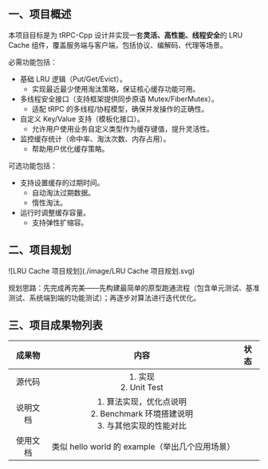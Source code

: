 ## 一、项目概述

本项目目标是为 tRPC-Cpp 设计并实现一套**灵活、高性能、线程安全**的 LRU Cache 组件，覆盖服务端与客户端，包括协议、编解码、代理等场景。

必需功能包括：

- 基础 LRU 逻辑（Put/Get/Evict）。
  - 实现最近最少使用淘汰策略，保证核心缓存功能可用。
- 多线程安全接口（支持框架提供同步原语 Mutex/FiberMutex）。
  - 适配 tRPC 的多线程/协程模型，确保并发操作的正确性。
- 自定义 Key/Value 支持（模板化接口）。
  - 允许用户使用业务自定义类型作为缓存键值，提升灵活性。
- 监控缓存统计（命中率、淘汰次数、内存占用）。
  - 帮助用户优化缓存策略。

可选功能包括：

- 支持设置缓存的过期时间。
  - 自动淘汰过期数据。
  - 惰性淘汰。
- 运行时调整缓存容量。
  - 支持弹性扩缩容。



## 二、项目规划

![LRU Cache 项目规划](./image/LRU Cache 项目规划.svg)

规划思路：先完成再完美——先构建最简单的原型跑通流程（包含单元测试、基准测试、系统端到端的功能测试）；再逐步对算法进行迭代优化。



## 三、项目成果物列表

|  成果物  |                             内容                             | 状态 |
| :------: | :----------------------------------------------------------: | :--: |
|  源代码  |                  1. 实现<br />2. Unit Test                   |      |
| 说明文档 | 1. 算法实现，优化点说明<br />2. Benchmark 环境搭建说明<br />3. 与其他实现的性能对比 |      |
| 使用文档 |       类似 hello world 的 example（举出几个应用场景）        |      |